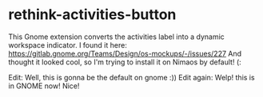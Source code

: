 # rethink-activities-button
This Gnome extension converts the activities label into a dynamic workspace indicator.
I found it here: https://gitlab.gnome.org/Teams/Design/os-mockups/-/issues/227
And thought it looked cool, so I'm trying to install it on Nimaos by default! (:

Edit: Well, this is gonna be the default on gnome :))
Edit again: Welp! this is in GNOME now! Nice!
